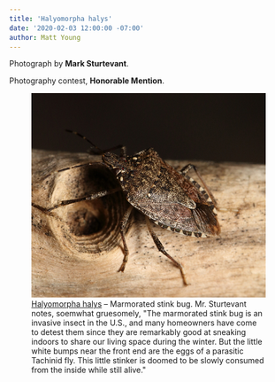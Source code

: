 ```yaml
---
title: 'Halyomorpha halys'
date: '2020-02-03 12:00:00 -07:00'
author: Matt Young
---
```

Photograph by **Mark Sturtevant**.

Photography contest, **Honorable Mention**.

<figure> 
<img src="/uploads/2020/Sturtevant.Halyomorpha_halys.JPG" alt="Marmorated stink bug"/>
<figcaption><a href="http://ento.psu.edu/extension/factsheets/brown-marmorated-stink-bug">Halyomorpha halys</a> &ndash; Marmorated stink bug. Mr. Sturtevant notes, soemwhat gruesomely, "The marmorated stink bug is an invasive insect in the U.S., and many homeowners have come to detest them since they are remarkably good at sneaking indoors to share our living space during the winter. But the little white bumps near the front end are the eggs of a parasitic Tachinid fly. This little stinker is doomed to be slowly consumed from the inside while still alive."</figcaption>
</figure>
